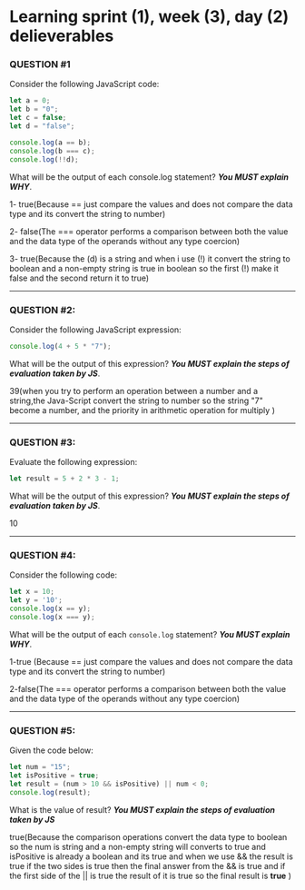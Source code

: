 # Learning sprint (1), week (3), day (2) delieverables

### QUESTION #1

Consider the following JavaScript code:

```javascript
let a = 0;
let b = "0";
let c = false;
let d = "false";

console.log(a == b);
console.log(b === c);
console.log(!!d);
```

What will be the output of each console.log statement? **_You MUST explain WHY_**.

1- true(Because == just compare the values and does not compare the data type and its convert the string to number)

2- false(The === operator performs a comparison between both the value and the data type of the operands without any type coercion)

3- true(Because the (d) is a string and when i use (!) it convert the string to boolean and a non-empty string is true in boolean so the first (!) make it false and the second return it to true)

-------------------------------------------------------------------

### QUESTION #2:


Consider the following JavaScript expression:

```javascript
console.log(4 + 5 * "7");
```

What will be the output of this expression? **_You MUST explain the steps of evaluation taken by JS_**.

39(when you try to perform an operation between a number and a string,the Java-Script convert the string to number so the string  "7" become a number, and the priority in arithmetic operation for multiply )

-------------------------------------------------------------------

### QUESTION #3:

Evaluate the following expression:

```javascript
let result = 5 + 2 * 3 - 1;
```

What will be the output of this expression? **_You MUST explain the steps of evaluation taken by JS_**.

10

-------------------------------------------------------------------

### QUESTION #4:

Consider the following code:

```javascript
let x = 10;
let y = '10';
console.log(x == y);
console.log(x === y);
```
What will be the output of each `console.log` statement? **_You MUST explain WHY_**.

1-true (Because == just compare the values and does not compare the data type and its convert the string to number) 

2-false(The === operator performs a comparison between both the value and the data type of the operands without any type coercion)

-------------------------------------------------------------------

### QUESTION #5:

Given the code below:

```javascript
let num = "15";
let isPositive = true;
let result = (num > 10 && isPositive) || num < 0;
console.log(result);
```

What is the value of result? **_You MUST explain the steps of evaluation taken by JS_**

true(Because the comparison operations convert the data type to boolean so the num is string and a non-empty string will converts to true and isPositive is already a boolean and its true and when we use && the result is true if the two sides is true then the final answer from the && is true and if the first side of the || is true the result of it is true so the final result is **true** )
